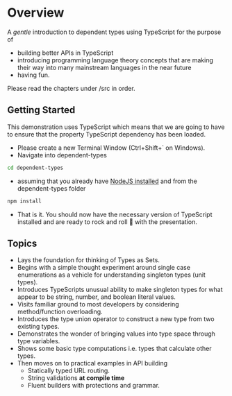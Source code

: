 # Overview

A _gentle_ introduction to dependent types using TypeScript for the purpose of

- building better APIs in TypeScript
- introducing programming language theory concepts that are making their way into many mainstream languages in the near future
- having fun.

Please read the chapters under /src in order.

## Getting Started

This demonstration uses TypeScript which means that we are going to have to ensure that the property TypeScript dependency has been loaded.

- Please create a new Terminal Window (Ctrl+Shift+` on Windows).
- Navigate into dependent-types

```bash
cd dependent-types
```

- assuming that you already have [NodeJS installed](https://nodejs.org/en/download/) and from the dependent-types folder

```bash
npm install
```

- That is it. You should now have the necessary version of TypeScript installed and are ready to rock and roll 🎸 with the presentation.

## Topics

- Lays the foundation for thinking of Types as Sets.
- Begins with a simple thought experiment around single case enumerations as a vehicle for understanding singleton types (unit types).
- Introduces TypeScripts unusual ability to make singleton types for what appear to be string, number, and boolean literal values.
- Visits familiar ground to most developers by considering method/function overloading.
- Introduces the type union operator to construct a new type from two existing types.
- Demonstrates the wonder of bringing values into type space through type variables.
- Shows some basic type computations i.e. types that calculate other types.
- Then moves on to practical examples in API building
  - Statically typed URL routing.
  - String validations **at compile time**
  - Fluent builders with protections and grammar.
